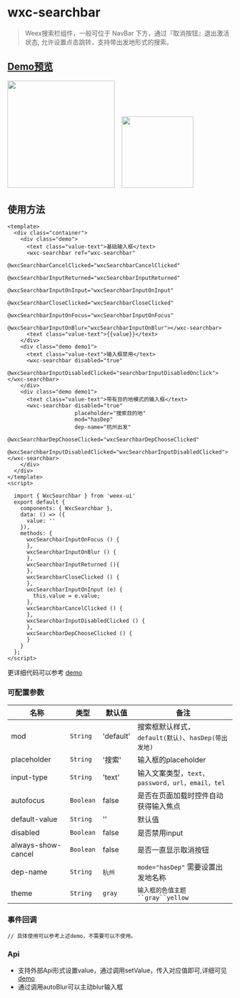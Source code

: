# wxc-searchbar 

> Weex搜索栏组件，一般可位于 NavBar 下方，通过『取消按钮』退出激活状态, 允许设置点击跳转，支持带出发地形式的搜索。

## [Demo预览](https://h5.m.taobao.com/trip/wxc-searchbar/index.html?_wx_tpl=https%3A%2F%2Fh5.m.taobao.com%2Ftrip%2Fwxc-searchbar%2Fdemo%2Findex.native-min.js)
<img src="https://gw.alipayobjects.com/zos/rmsportal/qbEmYUETsvpDKuloPFfu.gif" width="240"/>&nbsp;&nbsp;&nbsp;&nbsp;<img src="https://img.alicdn.com/tfs/TB10KfVSpXXXXaRXVXXXXXXXXXX-200-200.png" width="160"/>


## 使用方法

```vue
<template>
  <div class="container">
    <div class="demo">
      <text class="value-text">基础输入框</text>
      <wxc-searchbar ref="wxc-searchbar"
                     @wxcSearchbarCancelClicked="wxcSearchbarCancelClicked"
                     @wxcSearchbarInputReturned="wxcSearchbarInputReturned"
                     @wxcSearchbarInputOnInput="wxcSearchbarInputOnInput"
                     @wxcSearchbarCloseClicked="wxcSearchbarCloseClicked"
                     @wxcSearchbarInputOnFocus="wxcSearchbarInputOnFocus"
                     @wxcSearchbarInputOnBlur="wxcSearchbarInputOnBlur"></wxc-searchbar>
      <text class="value-text">{{value}}</text>
    </div>
    <div class="demo demo1">
      <text class="value-text">输入框禁用</text>
      <wxc-searchbar disabled="true"
                     @wxcSearchbarInputDisabledClicked="searchbarInputDisabledOnclick"></wxc-searchbar>
    </div>
    <div class="demo demo1">
      <text class="value-text">带有目的地模式的输入框</text>
      <wxc-searchbar disabled="true"
                     placeholder="搜索目的地"
                     mod="hasDep"
                     dep-name="杭州出发"
                     @wxcSearchbarDepChooseClicked="wxcSearchbarDepChooseClicked"
                     @wxcSearchbarInputDisabledClicked="wxcSearchbarInputDisabledClicked"></wxc-searchbar>
    </div>
  </div>
</template>
<script>

  import { WxcSearchbar } from 'weex-ui'
  export default {
    components: { WxcSearchbar },
    data: () => ({
      value: ''
    }),
    methods: {
      wxcSearchbarInputOnFocus () {
      },
      wxcSearchbarInputOnBlur () {
      },
      wxcSearchbarInputReturned (){
      },
      wxcSearchbarCloseClicked () {
      },
      wxcSearchbarInputOnInput (e) {
        this.value = e.value;
      },
      wxcSearchbarCancelClicked () {
      },
      wxcSearchbarInputDisabledClicked () {
      },
      wxcSearchbarDepChooseClicked () {
      }
    }
  };
</script>

```

更详细代码可以参考 [demo](https://github.com/alibaba/weex-ui/blob/master/example/searchbar/index.vue)


### 可配置参数

| 名称      | 类型     | 默认值   | 备注  |
|-------------|------------|--------|-----|
| mod | `String` | 'default' | 搜索框默认样式，`default(默认)`、`hasDep(带出发地)` |
| placeholder | `String` | '搜索' | 输入框的placeholder|
| input-type | `String` | 'text' | 输入文案类型，`text，password，url，email，tel`|
| autofocus | `Boolean` | false | 是否在页面加载时控件自动获得输入焦点 |
| default-value | `String` | '' | 默认值 |
| disabled | `Boolean` | false | 是否禁用input |
| always-show-cancel | `Boolean` | false | 是否一直显示取消按钮 |
| dep-name | `String` | `杭州` | `mode="hasDep"` 需要设置出发地名称 |
| theme | `String` | `gray` |  `输入框的色值主题``gray``yellow` |


### 事件回调

```
// 具体使用可以参考上述demo，不需要可以不使用。
```

### Api
- 支持外部Api形式设置value，通过调用setValue，传入对应值即可,详细可见 [demo](https://github.com/alibaba/weex-ui/blob/master/example/searchbar/index.vue#L109)
- 通过调用autoBlur可以主动blur输入框

